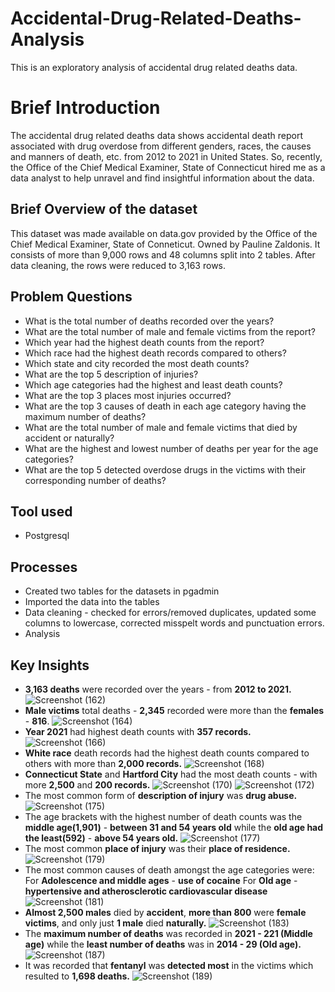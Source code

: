 # Accidental-Drug-Related-Deaths-Analysis
This is an exploratory analysis of accidental drug related deaths data.
# Brief Introduction
The accidental drug related deaths data shows accidental death report associated with drug overdose from different genders, races, the causes and manners of death, etc. from 2012 to 2021 in United States. So, recently, the Office of the Chief Medical Examiner, State of Connecticut hired me as a data analyst to help unravel and find insightful information about the data. 
## Brief Overview of the dataset
This dataset was made available on data.gov provided by the Office of the Chief Medical Examiner, State of Conneticut. Owned by Pauline Zaldonis. It consists of more than 9,000 rows and 48 columns split into 2 tables. After data cleaning, the rows were reduced to 3,163 rows.
## Problem Questions
*  What is the total number of deaths recorded over the years?
*  What are the total number of male and female victims from the report?
*  Which year had the highest death counts from the report?
*  Which race had the highest death records compared to others?
*  Which state and city recorded the most death counts?
*  What are the top 5 description of injuries?
*  Which age categories had the highest and least death counts?
*  What are the top 3 places most injuries occurred?
*  What are the top 3 causes of death in each age category having the maximum number of deaths?
*  What are the total number of male and female victims that died by accident or naturally?
*  What are the highest and lowest number of deaths per year for the age categories?
*  What are the top 5 detected overdose drugs in the victims with their corresponding number of deaths?
## Tool used
*  Postgresql
##  Processes
*  Created two tables for the datasets in pgadmin
*  Imported the data into the tables
*  Data cleaning - checked for errors/removed duplicates, updated some columns to lowercase, corrected misspelt words and punctuation errors.
*  Analysis
## Key Insights
*  **3,163 deaths** were recorded over the years - from **2012 to 2021.**
![Screenshot (162)](https://github.com/SamadTheTechGuy/Accidental-Drug-Related-Deaths-Analysis/assets/97789215/013d597c-703f-486b-b1be-109212591baa)
*  **Male victims** total deaths - **2,345** recorded were more than the **females** - **816**.
![Screenshot (164)](https://github.com/SamadTheTechGuy/Accidental-Drug-Related-Deaths-Analysis/assets/97789215/3c0646cb-5bf0-4c48-849d-ff765d2d203f)
*  **Year 2021** had highest death counts with **357 records.**
![Screenshot (166)](https://github.com/SamadTheTechGuy/Accidental-Drug-Related-Deaths-Analysis/assets/97789215/9c676b31-3c44-452d-9c3e-4006892cc6dd)
*  **White race** death records had the highest death counts compared to others with more than **2,000 records.**
![Screenshot (168)](https://github.com/SamadTheTechGuy/Accidental-Drug-Related-Deaths-Analysis/assets/97789215/a533eb4b-b3f0-4868-a54f-628415122e9a)
*  **Connecticut State** and **Hartford City** had the most death counts - with more **2,500** and **200 records.**
![Screenshot (170)](https://github.com/SamadTheTechGuy/Accidental-Drug-Related-Deaths-Analysis/assets/97789215/c33ab766-22cd-459e-a3b9-c266a4958545)
![Screenshot (172)](https://github.com/SamadTheTechGuy/Accidental-Drug-Related-Deaths-Analysis/assets/97789215/d4d4c0e6-3531-4877-bc32-10988775bae7)
*  The most common form of **description of injury** was **drug abuse.**
![Screenshot (175)](https://github.com/SamadTheTechGuy/Accidental-Drug-Related-Deaths-Analysis/assets/97789215/1d70b08f-216f-425a-9928-3035d04fe38b)
*  The age brackets with the highest number of death counts was the **middle age(1,901)** - **between 31 and 54 years old** while 
the **old age had the least(592)** - **above 54 years old.**
![Screenshot (177)](https://github.com/SamadTheTechGuy/Accidental-Drug-Related-Deaths-Analysis/assets/97789215/ca184c3f-5bb5-4863-a875-0b061983561a)
*  The most common **place of injury** was their **place of residence.**  
![Screenshot (179)](https://github.com/SamadTheTechGuy/Accidental-Drug-Related-Deaths-Analysis/assets/97789215/74ef2ec7-cab5-450d-8489-934f4adb9c1e)
*  The most common causes of death amongst the age categories were: 
For **Adolescence and middle ages** - **use of cocaine**
For **Old age** - **hypertensive and atherosclerotic cardiovascular disease**
![Screenshot (181)](https://github.com/SamadTheTechGuy/Accidental-Drug-Related-Deaths-Analysis/assets/97789215/f2bdc880-eb9a-49e9-ad9a-f6a7a49df5c9)
*  **Almost 2,500 males** died by **accident**, **more than 800** were **female victims**, and only just **1 male** died **naturally.**
![Screenshot (183)](https://github.com/SamadTheTechGuy/Accidental-Drug-Related-Deaths-Analysis/assets/97789215/72239f6a-717d-46c0-8c45-d753a41597db)
*  The **maximum number of deaths** was recorded in **2021 - 221 (Middle age)** while the **least number of deaths** was in **2014 - 29 (Old age).**
![Screenshot (187)](https://github.com/SamadTheTechGuy/Accidental-Drug-Related-Deaths-Analysis/assets/97789215/e4cc10aa-7e33-4819-ab24-ea60e88e5698)
*  It was recorded that **fentanyl** was **detected most** in the victims which resulted to **1,698 deaths.**
![Screenshot (189)](https://github.com/SamadTheTechGuy/Accidental-Drug-Related-Deaths-Analysis/assets/97789215/654cb957-d0ea-47d9-b8a4-5aa7908de332)




